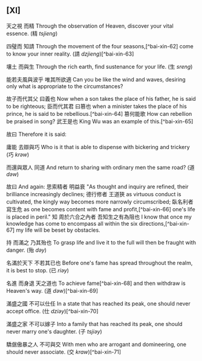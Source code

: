## [XI]

天之視
而精
Through the observation of Heaven,
discover your vital essence. (精 *tsjieng*)

四璧而
知請
Through the movement of the four seasons,[^bai-xin-62]
come to know your inner reality. (請 *dzjieng*)[^bai-xin-63]

壤土
而與生
Through the rich earth,
find sustenance for your life. (生 *sreng*)

<!-- commentary -->
能若夫風與波乎
唯其所欲適
Can you be like the wind and waves,
desiring only what is appropriate to the circumstances?

<!-- commentary -->
故子而代其父
曰義也
Now when a son takes the place of his father,
he is said to be righteous;
臣而代其君
曰篡也
when a minister takes the place of his prince,
he is said to be rebellious.[^bai-xin-64]
篡何能歌
How can rebellion be praised in song?
武王是也
King Wu was an example of this.[^bai-xin-65]

<!-- commentary -->
故曰
Therefore it is said:

庸能
去辯與巧
Who is it that is able
to dispense with bickering and trickery (巧 *krəw*)

而還與眾人
同道
And return to sharing with ordinary men
the same road? (道 *dəw*)

<!-- commentary -->
故曰
And again:
思索精者
明益衰
"As thought and inquiry are refined,
their brilliance increasingly declines;
德行修者
王道狹
as virtuous conduct is cultivated,
the kingly way becomes more narrowly circumscribed;
臥名利者
寫生危
as one becomes content with fame and profit,[^bai-xin-66]
one's life is placed in peril."
知
周於六合之內者
吾知生之有為阻也
I know that
once my knowledge
has come to encompass all within the six directions,[^bai-xin-67]
my life will be beset by obstacles.

持
而滿之
乃其殆也
To grasp life
and live it to the full
will then be fraught with danger. (殆 *dəy*)

名滿於天下
不若其已也
Before one's fame has spread throughout the realm,
it is best to stop. (已 *riəy*)

名進
而身退
天之道也
To achieve fame[^bai-xin-68]
and then withdraw
is Heaven's way. (道 *dəw*)[^bai-xin-69]

滿盛之國
不可以仕任
In a state that has reached its peak,
one should never accept office. (仕 *dziəy*)[^bai-xin-70]

滿盛之家
不可以嫁子
Into a family that has reached its peak,
one should never marry one's daughter. (子 *tsjiəy*)

驕倨傲暴之人
不可與交
With men who are arrogant and domineering,
one should never associate. (交 *kraw*)[^bai-xin-71]
